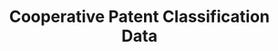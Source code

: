 ---
layout: default
bigquery: https://console.cloud.google.com/bigquery?p=patents-public-data&d=cpc&page=dataset
citation: '“Cooperative Patent Classification” by the EPO and USPTO, for public use. '
contributors: EPO, USPTO
cost: None
description: Cooperative Patent Classification Data contains the scheme and definitions
  of the Cooperative Patent Classification system for classifying patent documents.
  The CPC is the result of a partnership between the EPO and the USPTO in their joint
  effort to develop a common, internationally compatible classification system for
  technical documents, in particular patent publications, which will be used by both
  offices in the patent granting process
documentation: https://www.cooperativepatentclassification.org/cpcSchemeAndDefinitions
last_edit: 04/09/2022, 08:33:57
location: https://www.cooperativepatentclassification.org/index
maintained_by: USPTO, EPO
schema_fields:
- status
- children
- informative_references
- title_part
- titleFull
- titlePart
- breakdown_code
- sizeCache
- title_full
- limitingReferences
- dateRevised
- limiting_references
- parents
- child_groups
- ipcConcordant
- date_revised
- childGroups
- residual_references
- application_references
- symbol
- informativeReferences
- not_allocatable
- residualReferences
- applicationReferences
- definition
- breakdownCode
- additional_only
- notAllocatable
- ipc_concordant
- glossary
- level
- synonyms
shortname: cooperative_patent_classification
tags:
- patents
- science
title: Cooperative Patent Classification Data
uuid: 984374a7-16e9-4b35-9445-458daceb01bf
---